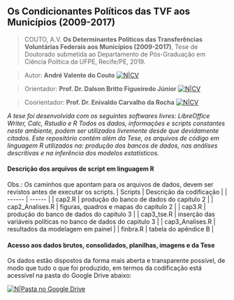 ## Os Condicionantes Políticos das TVF aos Municípios (2009-2017)
> COUTO, A.V. **Os Determinantes Políticos das Transferências Voluntárias Federais aos Municípios (2009-2017)**, Tese de Doutorado submetida ao Departamento de Pós-Graduação em Ciência Política da UFPE, Recife/PE, 2019.

>Autor: **André Valente do Couto** [![N|CV](http://buscatextual.cnpq.br/buscatextual/images/v2/icone_lattes.png)](http://lattes.cnpq.br/5274753141545135) 

>Orientador: **Prof. Dr. Dalson Britto Figueiredo Júnior** [![N|CV](http://buscatextual.cnpq.br/buscatextual/images/v2/icone_lattes.png)](http://lattes.cnpq.br/6683806605359913)

>Coorientador: **Prof. Dr. Enivaldo Carvalho da Rocha** [![N|CV](http://buscatextual.cnpq.br/buscatextual/images/v2/icone_lattes.png)](http://lattes.cnpq.br/3629594575120398)


 *A tese foi desenvolvida com os seguintes softwares livres: LibreOffice Writer, Calc, Rstudio e R
Todos os dados, informações e scripts constantes neste ambiente, podem ser utilizados livremente desde que devidamente citados.
Este repositório contém além da Tese, os arquivos de código em linguagem R utilizados na: produção dos bancos de dados, nas análises descritivas e na inferência dos modelos estatísticos.*
 
#### Descrição dos arquivos de script em linguagem R
Obs.: Os caminhos que apontam para os arquivos de dados, devem ser revistos antes de executar os scripts.
| Scripts | Descrição da codificação |
| ------ | ------ |
| cap2.R | produção do banco de dados do capítulo 2  |
| cap2_Analises.R | figuras, quadros e mapas do capítulo 2 |
| cap3.R | produção do banco de dados do capítulo 3 |
| cap3_tse.R | inserção das variáveis políticas no banco de dados do capitulo 3 |
| cap3_Analises.R | resultados da modelagem em painel |
| finbra.R | tabela do apêndice B |

#### Acesso aos dados brutos, consolidados, planilhas, imagens e da Tese
Os dados estão dispostos da forma mais aberta e transparente possível, de modo que tudo o que foi produzido, em termos da codificação está acessível na pasta do Google Drive abaixo:

[![N|Pasta no Google Drive](https://img.icons8.com/color/2x/google-drive.png)](https://drive.google.com/drive/folders/1BzXvqSQdHEbXH8DQUFJLOlF_s-BbBzaN?usp=sharing)